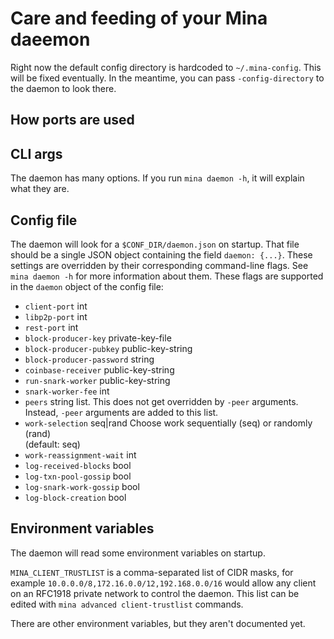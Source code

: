 # Care and feeding of your Mina daeemon

Right now the default config directory is hardcoded to `~/.mina-config`.
This will be fixed eventually. In the meantime, you can pass `-config-directory`
to the daemon to look there.

## How ports are used

## CLI args

The daemon has many options. If you run `mina daemon -h`, it will explain what
they are.

## Config file

The daemon will look for a `$CONF_DIR/daemon.json` on startup. That file should
be a single JSON object containing the field `daemon: {...}`. These settings
are overridden by their corresponding command-line flags. See `mina daemon -h`
for more information about them.
These flags are supported in the `daemon` object of the config file:

- `client-port` int
- `libp2p-port` int
- `rest-port` int
- `block-producer-key` private-key-file
- `block-producer-pubkey` public-key-string
- `block-producer-password` string
- `coinbase-receiver` public-key-string
- `run-snark-worker` public-key-string
- `snark-worker-fee` int
- `peers` string list. This does not get overridden by `-peer` arguments.
  Instead, `-peer` arguments are added to this list.
- `work-selection` seq|rand Choose work sequentially (seq) or randomly (rand) \
            (default: seq)
- `work-reassignment-wait` int
- `log-received-blocks` bool
- `log-txn-pool-gossip` bool
- `log-snark-work-gossip` bool
- `log-block-creation` bool

## Environment variables

The daemon will read some environment variables on startup.

`MINA_CLIENT_TRUSTLIST` is a comma-separated list of CIDR masks, for example `10.0.0.0/8,172.16.0.0/12,192.168.0.0/16` would allow any client on an RFC1918 private network to control the daemon. This list can be edited with `mina advanced client-trustlist` commands.

There are other environment variables, but they aren't documented yet.
